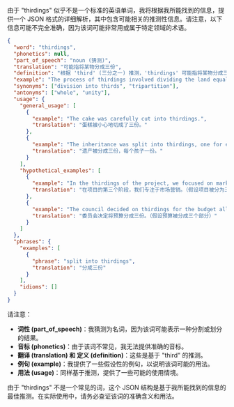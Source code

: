 由于 "thirdings" 似乎不是一个标准的英语单词，我将根据我所能找到的信息，提供一个 JSON 格式的详细解析，其中包含可能相关的推测性信息。请注意，以下信息可能不完全准确，因为该词可能非常用或属于特定领域的术语。

```json
{
  "word": "thirdings",
  "phonetics": null,
  "part_of_speech": "noun (猜测)",
  "translation": "可能指将某物分成三份",
  "definition": "根据 'third' (三分之一) 推测，'thirdings' 可能指将某物分成三份的行为或结果。这个词可能不常见或属于专业术语。",
  "example": "The process of thirdings involved dividing the land equally among the three heirs.",
  "synonyms": ["division into thirds", "tripartition"],
  "antonyms": ["whole", "unity"],
  "usage": {
    "general_usage": [
      {
        "example": "The cake was carefully cut into thirdings.",
        "translation": "蛋糕被小心地切成了三份。"
      },
      {
        "example": "The inheritance was split into thirdings, one for each child.",
        "translation": "遗产被分成三份，每个孩子一份。"
      }
    ],
    "hypothetical_examples": [
      {
        "example": "In the thirdings of the project, we focused on marketing.",
        "translation": "在项目的第三个阶段，我们专注于市场营销。（假设项目被分为三个阶段）"
      },
      {
        "example": "The council decided on thirdings for the budget allocation.",
        "translation": "委员会决定将预算分成三份。（假设预算被分成三个部分）"
      }
    ]
  },
  "phrases": {
    "examples": [
      {
        "phrase": "split into thirdings",
        "translation": "分成三份"
      }
    ],
    "idioms": []
  }
}
```

请注意：

*   **词性 (part\_of\_speech)**：我猜测为名词，因为该词可能表示一种分割或划分的结果。
*   **音标 (phonetics)**：由于该词不常见，我无法提供准确的音标。
*   **翻译 (translation) 和 定义 (definition)**：这些是基于 "third" 的推测。
*   **例句 (example)**：我提供了一些假设性的例句，以说明该词可能的用法。
*   **用法 (usage)**：同样基于推测，提供了一些可能的使用情境。

由于 "thirdings" 不是一个常见的词，这个 JSON 结构是基于我所能找到的信息的最佳推测。在实际使用中，请务必查证该词的准确含义和用法。
 